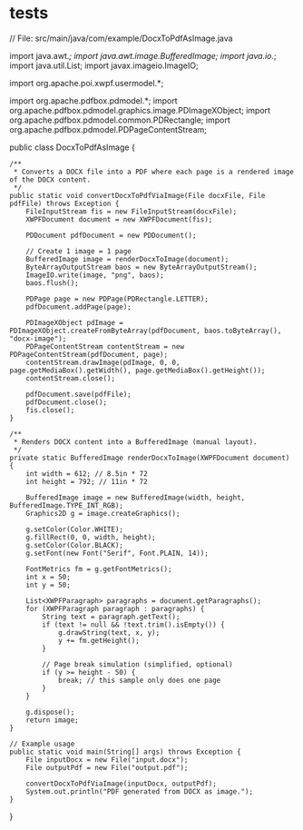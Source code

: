 # tests

// File: src/main/java/com/example/DocxToPdfAsImage.java

import java.awt.*;
import java.awt.image.BufferedImage;
import java.io.*;
import java.util.List;
import javax.imageio.ImageIO;

import org.apache.poi.xwpf.usermodel.*;

import org.apache.pdfbox.pdmodel.*;
import org.apache.pdfbox.pdmodel.graphics.image.PDImageXObject;
import org.apache.pdfbox.pdmodel.common.PDRectangle;
import org.apache.pdfbox.pdmodel.PDPageContentStream;

public class DocxToPdfAsImage {

    /**
     * Converts a DOCX file into a PDF where each page is a rendered image of the DOCX content.
     */
    public static void convertDocxToPdfViaImage(File docxFile, File pdfFile) throws Exception {
        FileInputStream fis = new FileInputStream(docxFile);
        XWPFDocument document = new XWPFDocument(fis);

        PDDocument pdfDocument = new PDDocument();

        // Create 1 image = 1 page
        BufferedImage image = renderDocxToImage(document);
        ByteArrayOutputStream baos = new ByteArrayOutputStream();
        ImageIO.write(image, "png", baos);
        baos.flush();

        PDPage page = new PDPage(PDRectangle.LETTER);
        pdfDocument.addPage(page);

        PDImageXObject pdImage = PDImageXObject.createFromByteArray(pdfDocument, baos.toByteArray(), "docx-image");
        PDPageContentStream contentStream = new PDPageContentStream(pdfDocument, page);
        contentStream.drawImage(pdImage, 0, 0, page.getMediaBox().getWidth(), page.getMediaBox().getHeight());
        contentStream.close();

        pdfDocument.save(pdfFile);
        pdfDocument.close();
        fis.close();
    }

    /**
     * Renders DOCX content into a BufferedImage (manual layout).
     */
    private static BufferedImage renderDocxToImage(XWPFDocument document) {
        int width = 612; // 8.5in * 72
        int height = 792; // 11in * 72

        BufferedImage image = new BufferedImage(width, height, BufferedImage.TYPE_INT_RGB);
        Graphics2D g = image.createGraphics();

        g.setColor(Color.WHITE);
        g.fillRect(0, 0, width, height);
        g.setColor(Color.BLACK);
        g.setFont(new Font("Serif", Font.PLAIN, 14));

        FontMetrics fm = g.getFontMetrics();
        int x = 50;
        int y = 50;

        List<XWPFParagraph> paragraphs = document.getParagraphs();
        for (XWPFParagraph paragraph : paragraphs) {
            String text = paragraph.getText();
            if (text != null && !text.trim().isEmpty()) {
                g.drawString(text, x, y);
                y += fm.getHeight();
            }

            // Page break simulation (simplified, optional)
            if (y >= height - 50) {
                break; // this sample only does one page
            }
        }

        g.dispose();
        return image;
    }

    // Example usage
    public static void main(String[] args) throws Exception {
        File inputDocx = new File("input.docx");
        File outputPdf = new File("output.pdf");

        convertDocxToPdfViaImage(inputDocx, outputPdf);
        System.out.println("PDF generated from DOCX as image.");
    }
}
